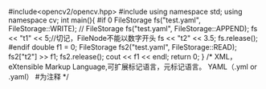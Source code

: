#include<opencv2/opencv.hpp>
#include<iostream>
using namespace std;
using namespace cv;
int main(){
#if 0
	FileStorage fs("test.yaml", FileStorage::WRITE);
//	FileStorage fs("test.yaml", FileStorage::APPEND);
	fs << "t1" << 5;//切记，FileNode不能以数字开头
	fs << "t2" << 3.5;
	fs.release();
#endif
	double f1 = 0;
	FileStorage fs2("test.yaml", FileStorage::READ);
	fs2["t2"] >> f1;
	fs2.release();
	cout << f1 << endl;
	return 0;
}
/*
XML，eXtensible Markup Language,可扩展标记语言，元标记语言。
YAML（.yml or .yaml）
#为注释
*/
